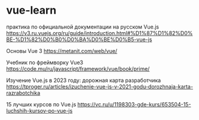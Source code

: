 # vue-learn
практика по официальной документации на русском
Vue.js 
https://v3.ru.vuejs.org/ru/guide/introduction.html#%D1%87%D1%82%D0%BE-%D1%82%D0%B0%D0%BA%D0%BE%D0%B5-vue-js

Основы Vue 3 https://metanit.com/web/vue/

Учебник по фреймворку Vue3 https://code.mu/ru/javascript/framework/vue/book/prime/

Изучение Vue.js в 2023 году: дорожная карта разработчика
https://tproger.ru/articles/izuchenie-vue-js-v-2021-godu-dorozhnaja-karta-razrabotchika

15 лучших курсов по Vue.js
https://vc.ru/u/1198303-gde-kurs/653504-15-luchshih-kursov-po-vue-js


